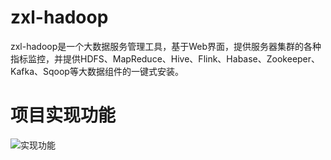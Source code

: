 # zxl-hadoop
zxl-hadoop是一个大数据服务管理工具，基于Web界面，提供服务器集群的各种指标监控，并提供HDFS、MapReduce、Hive、Flink、Habase、Zookeeper、Kafka、Sqoop等大数据组件的一键式安装。

# 项目实现功能
![实现功能](https://whoiszxl-hexo.oss-cn-beijing.aliyuncs.com/zxl-hadoop/zxl-hadoop.png)